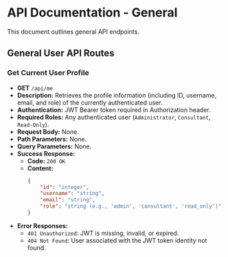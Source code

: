 # API Documentation - General

This document outlines general API endpoints.

## General User API Routes

### Get Current User Profile

*   **GET** `/api/me`
*   **Description:** Retrieves the profile information (including ID, username, email, and role) of the currently authenticated user.
*   **Authentication:** JWT Bearer token required in Authorization header.
*   **Required Roles:** Any authenticated user (`Administrator`, `Consultant`, `Read-Only`).
*   **Request Body:** None.
*   **Path Parameters:** None.
*   **Query Parameters:** None.
*   **Success Response:**
    *   **Code:** `200 OK`
    *   **Content:**
        ```json
        {
            "id": "integer",
            "username": "string",
            "email": "string",
            "role": "string (e.g., 'admin', 'consultant', 'read_only')"
        }
        ```
*   **Error Responses:**
    *   `401 Unauthorized`: JWT is missing, invalid, or expired.
    *   `404 Not Found`: User associated with the JWT token identity not found.

